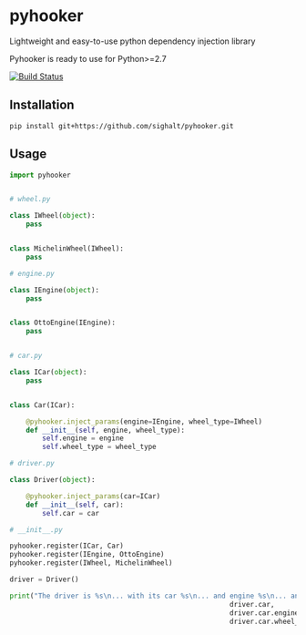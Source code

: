 # pyhooker

Lightweight and easy-to-use python dependency injection library

Pyhooker is ready to use for Python>=2.7

[![Build Status](https://travis-ci.org/sighalt/pyhooker.svg?branch=master)](https://travis-ci.org/sighalt/pyhooker)


## Installation

```
pip install git+https://github.com/sighalt/pyhooker.git
```

## Usage

```python
import pyhooker


# wheel.py

class IWheel(object):
    pass


class MichelinWheel(IWheel):
    pass

# engine.py

class IEngine(object):
    pass


class OttoEngine(IEngine):
    pass


# car.py

class ICar(object):
    pass


class Car(ICar):

    @pyhooker.inject_params(engine=IEngine, wheel_type=IWheel)
    def __init__(self, engine, wheel_type):
        self.engine = engine
        self.wheel_type = wheel_type

# driver.py

class Driver(object):

    @pyhooker.inject_params(car=ICar)
    def __init__(self, car):
        self.car = car

# __init__.py

pyhooker.register(ICar, Car)
pyhooker.register(IEngine, OttoEngine)
pyhooker.register(IWheel, MichelinWheel)

driver = Driver()

print("The driver is %s\n... with its car %s\n... and engine %s\n... and wheel type %s" % (driver,
                                                      driver.car,
                                                      driver.car.engine,
                                                      driver.car.wheel_type))
```
